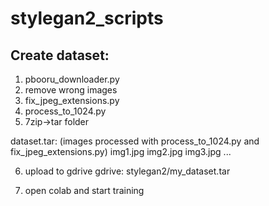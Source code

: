 # stylegan2_scripts
## Create dataset:
1. pbooru_downloader.py
2. remove wrong images
3. fix_jpeg_extensions.py
4. process_to_1024.py
5. 7zip->tar folder

dataset.tar: (images processed with process_to_1024.py and fix_jpeg_extensions.py)
   img1.jpg
   img2.jpg
   img3.jpg
   ...

6. upload to gdrive
gdrive: stylegan2/my_dataset.tar

7. open colab and start training
